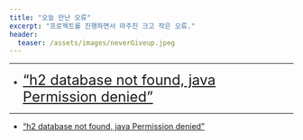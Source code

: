 ```yaml
---
title: "오늘 만난 오류"
excerpt: "프로젝트를 진행하면서 마주친 크고 작은 오류."
header:
  teaser: /assets/images/neverGiveup.jpeg
---
```


---
- <span style ="font-size: 180%">[“h2 database not found, java Permission denied”](/error-handling/2022-02-06/)</span>
---
- [“h2 database not found, java Permission denied”](/error-handling/2022-02-06/)